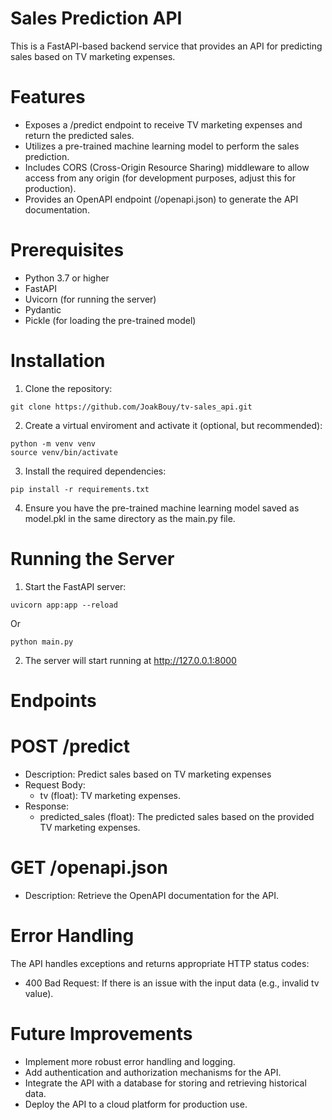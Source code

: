 # Sales Prediction API
This is a FastAPI-based backend service that provides an API for predicting sales based on TV marketing expenses.

# Features
- Exposes a /predict endpoint to receive TV marketing expenses and return the predicted sales.
- Utilizes a pre-trained machine learning model to perform the sales prediction.
- Includes CORS (Cross-Origin Resource Sharing) middleware to allow access from any origin (for development purposes, adjust this for production).
- Provides an OpenAPI endpoint (/openapi.json) to generate the API documentation.

# Prerequisites
- Python 3.7 or higher
- FastAPI
- Uvicorn (for running the server)
- Pydantic
- Pickle (for loading the pre-trained model)

# Installation
1. Clone the repository:
```
git clone https://github.com/JoakBouy/tv-sales_api.git
```
2. Create a virtual enviroment and activate it (optional, but recommended):
```
python -m venv venv
source venv/bin/activate
```
3. Install the required dependencies:
```
pip install -r requirements.txt
```
4. Ensure you have the pre-trained machine learning model saved as model.pkl in the same directory as the main.py file.

# Running the Server
1. Start the FastAPI server:
```
uvicorn app:app --reload
```
Or
```
python main.py
```
2. The server will start running at http://127.0.0.1:8000

# Endpoints
# POST /predict
- Description: Predict sales based on TV marketing expenses
- Request Body:
    - tv (float): TV marketing expenses.
- Response:
    - predicted_sales (float): The predicted sales based on the provided TV marketing expenses.

# GET /openapi.json
- Description: Retrieve the OpenAPI documentation for the API.

# Error Handling
The API handles exceptions and returns appropriate HTTP status codes:

  - 400 Bad Request: If there is an issue with the input data (e.g., invalid tv value).

# Future Improvements
- Implement more robust error handling and logging.
- Add authentication and authorization mechanisms for the API.
- Integrate the API with a database for storing and retrieving historical data.
- Deploy the API to a cloud platform for production use.
